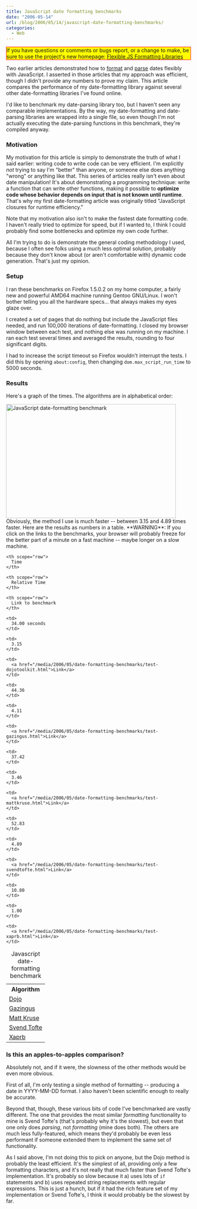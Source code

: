 ```yaml
---
title: JavaScript date formatting benchmarks
date: "2006-05-14"
url: /blog/2006/05/14/javascript-date-formatting-benchmarks/
categories:
  - Web
---
```

<p style="border:solid red 1px; background:yellow">
  If you have questions or comments or bugs report, or a change to make, be sure to use the project's new homepage: <a href="http://code.google.com/p/flexible-js-formatting/">Flexible JS Formatting Libraries</a>
</p>

Two earlier articles demonstrated how to [format](/blog/2005/12/12/javascript-closures-for-runtime-efficiency/) and [parse](/blog/2005/12/20/javascript-date-parsing/) dates flexibly with JavaScript. I asserted in those articles that my approach was efficient, though I didn't provide any numbers to prove my claim. This article compares the performance of my date-formatting library against several other date-formatting libraries I've found online.

I'd like to benchmark my date-parsing library too, but I haven't seen any comparable implementations. By the way, my date-formatting and date-parsing libraries are wrapped into a single file, so even though I'm not actually executing the date-parsing functions in this benchmark, they're compiled anyway.

### Motivation

My motivation for this article is simply to demonstrate the truth of what I said earlier: writing code to write code can be very efficient. I'm explicitly *not* trying to say I'm "better" than anyone, or someone else does anything "wrong" or anything like that. This series of articles really isn't even about date manipulation! It's about demonstrating a programming technique: write a function that can write other functions, making it possible to **optimize code whose behavior depends on input that is not known until runtime**. That's why my first date-formatting article was originally titled "JavaScript closures for runtime efficiency."

Note that my motivation also isn't to make the fastest date formatting code. I haven't really tried to optimize for speed, but if I wanted to, I think I could probably find some bottlenecks and optimize my own code further.

All I'm trying to do is demonstrate the general coding methodology I used, because I often see folks using a much less optimal solution, probably because they don't know about (or aren't comfortable with) dynamic code generation. That's just my opinion.

### Setup

I ran these benchmarks on Firefox 1.5.0.2 on my home computer, a fairly new and powerful AMD64 machine running Gentoo GNU/Linux. I won't bother telling you all the hardware specs... that always makes my eyes glaze over.

I created a set of pages that do nothing but include the JavaScript files needed, and run 100,000 iterations of date-formatting. I closed my browser window between each test, and nothing else was running on my machine. I ran each test several times and averaged the results, rounding to four significant digits.

I had to increase the script timeout so Firefox wouldn't interrupt the tests. I did this by opening `about:config`, then changing `dom.max_script_run_time` to 5000 seconds.

### Results

Here's a graph of the times. The algorithms are in alphabetical order:

<img src="/media/2006/05/date-formatting-benchmark.png" alt="JavaScript date-formatting benchmark" height="311" width="463" /> 
Obviously, the method I use is much faster -- between 3.15 and 4.89 times faster. Here are the results as numbers in a table. **WARNING**: If you click on the links to the benchmarks, your browser will probably freeze for the better part of a minute on a fast machine -- maybe longer on a slow machine.

<table class="borders collapsed">
  <caption>Javascript date-formatting benchmark</caption> <tr>
    <th scope="row">
      Algorithm
    </th>
    
    <th scope="row">
      Time
    </th>
    
    <th scope="row">
      Relative Time
    </th>
    
    <th scope="row">
      Link to benchmark
    </th>
  </tr>
  
  <tr>
    <td>
      <a href="http://www.dojotoolkit.org/">Dojo</a>
    </td>
    
    <td>
      34.00 seconds
    </td>
    
    <td>
      3.15
    </td>
    
    <td>
      <a href="/media/2006/05/date-formatting-benchmarks/test-dojotoolkit.html">Link</a>
    </td>
  </tr>
  
  <tr>
    <td>
      <a href="http://web.archive.org/web/20050204062056/http://gazingus.org/html/Date_Formatting_Function.html">Gazingus</a>
    </td>
    
    <td>
      44.36
    </td>
    
    <td>
      4.11
    </td>
    
    <td>
      <a href="/media/2006/05/date-formatting-benchmarks/test-gazingus.html">Link</a>
    </td>
  </tr>
  
  <tr>
    <td>
      <a href="http://http://www.mattkruse.com/javascript/date/source.html">Matt Kruse</a>
    </td>
    
    <td>
      37.42
    </td>
    
    <td>
      3.46
    </td>
    
    <td>
      <a href="/media/2006/05/date-formatting-benchmarks/test-mattkruse.html">Link</a>
    </td>
  </tr>
  
  <tr>
    <td>
      <a href="http://www.svendtofte.com/code/date_format/">Svend Tofte</a>
    </td>
    
    <td>
      52.83
    </td>
    
    <td>
      4.89
    </td>
    
    <td>
      <a href="/media/2006/05/date-formatting-benchmarks/test-svendtofte.html">Link</a>
    </td>
  </tr>
  
  <tr>
    <td>
      <a href="/blog/2005/12/20/javascript-date-parsing/">Xaprb</a>
    </td>
    
    <td>
      10.80
    </td>
    
    <td>
      1.00
    </td>
    
    <td>
      <a href="/media/2006/05/date-formatting-benchmarks/test-xaprb.html">Link</a>
    </td>
  </tr>
</table>

### Is this an apples-to-apples comparison?

Absolutely not, and if it were, the slowness of the other methods would be even more obvious.

First of all, I'm only testing a single method of formatting -- producing a date in YYYY-MM-DD format. I also haven't been scientific enough to really be accurate.

Beyond that, though, these various bits of code I've benchmarked are vastly different. The one that provides the most similar *formatting* functionality to mine is Svend Tofte's (that's probably why it's the slowest), but even that one only does *parsing*, not *formatting* (mine does both). The others are much less fully-featured, which means they'd probably be even less performant if someone extended them to implement the same set of functionality.

As I said above, I'm not doing this to pick on anyone, but the Dojo method is probably the least efficient. It's the simplest of all, providing only a few formatting characters, and it's not really that much faster than Svend Tofte's implementation. It's probably so slow because it a) uses lots of `if` statements and b) uses repeated string replacements with regular expressions. This is just a hunch, but if it had the rich feature set of my implementation or Svend Tofte's, I think it would probably be the slowest by far.


